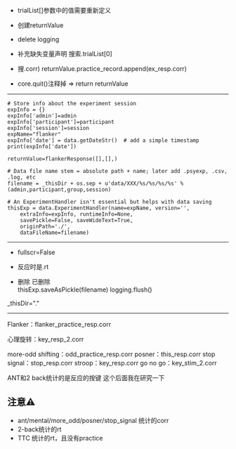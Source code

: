  - trialList[]参数中的值需要重新定义
 - 创建returnValue
 
 - delete logging
 - 补充缺失变量声明 搜索.trialList[0]
 - 搜.corr) returnValue.practice_record.append(ex_resp.corr)
 - core.quit()注释掉 => return returnValue
 - --------------------------------------------
    # Store info about the experiment session
    expInfo = {}
    expInfo['admin']=admin 
    expInfo['participant']=participant
    expInfo['session']=session
    expName="flanker"
    expInfo['date'] = data.getDateStr()  # add a simple timestamp
    print(expInfo['date'])
    
    returnValue=flankerResponse([],[],)

    # Data file name stem = absolute path + name; later add .psyexp, .csv, .log, etc
    filename = _thisDir + os.sep + u'data/XXX/%s/%s/%s/%s' % (admin,participant,group,session)

    # An ExperimentHandler isn't essential but helps with data saving
    thisExp = data.ExperimentHandler(name=expName, version='',
        extraInfo=expInfo, runtimeInfo=None,
        savePickle=False, saveWideText=True,
        originPath='./',
        dataFileName=filename)

----------------------------------------------

 - fullscr=False

 - 反应时是.rt

 - 删除  已删除  
    thisExp.saveAsPickle(filename)
    logging.flush()




_thisDir="."

-----------------------------------
Flanker：flanker_practice_resp.corr                                           

心理旋转：key_resp_2.corr

more-odd shifting：odd_practice_resp.corr
posner：this_resp.corr
stop signal：stop_resp.corr
stroop：key_resp.corr
go no go：key_stim_2.corr

ANT和2 back统计的是反应的按键 这个后面我在研究一下


## 注意⚠️
- ant/mental/more_odd/posner/stop_signal 统计的corr
- 2-back统计的rt
- TTC 统计的rt，且没有practice

